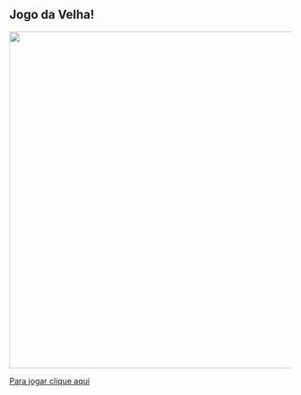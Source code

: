 ## Jogo da Velha!

<div align="center">
  <img width="600px" src="https://user-images.githubusercontent.com/99558382/160510751-77d27d0a-8fcf-4fa3-83ed-3cdf49a6e4a2.jpg"/>

<div align="left">

  <a href="https://linconvinicius.github.io/Jogo-da-Velha/" width="40px">Para jogar clique aqui

</div>
